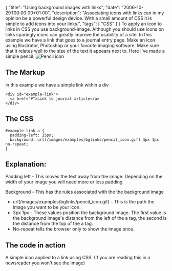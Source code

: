 {
  "title": "Using background images with links",
  "date": "2006-10-29T00:00:00+01:00",
  "description": "Associating icons with links can in my opinion be a powerful design device. With a small amount of CSS it is simple to add icons into your links.",
  "tags": [
    "CSS"
  ]
}
To apply an icon to links in CSS you use background-image. Although you should use icons on links sparingly icons can greatly improve the usability of a site. In this example we have a link that goes to a journal entry page. Make an icon using Illustrator, Photoshop or your favorite imaging software. Make sure that it relates well to the size of the text it appears next to. Here I've made a simple pencil: ![Pencil icon][1]

## The Markup

In this example we have a simple link within a div 

    <div id="example-link">
      <a href="#">Link to journal article</a>
    </div>

## The CSS 

    #example-link a { 
      padding-left: 15px; 
      background: url(/images/examples/bglinks/pencil_icon.gif) 3px 1px no-repeat; 
    } 

## Explanation:

Padding left - This moves the text away from the image. Depending on the width of your image you will need more or less padding

Background - This has the rules associated with the the background image

*   url(/images/examples/bglinks/pencil_icon.gif) - This is the path the image you want to be your icon.
*   3px 1px - These values position the background image. The first value is the background image's distance from the left of the a tag, the second is the distance from the top of the a tag.
*   No-repeat tells the browser only to show the image once.

## The code in action

A simple icon applied to a link using CSS. (If you are reading this in a newsreader you won't see the image) 

 [1]: https://shapeshed.com/images/articles/pencil_icon.gif 
